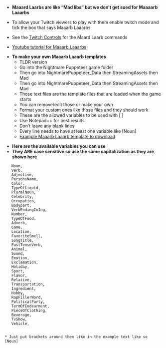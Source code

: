 * **Maaard Laarbs are like “Mad libs” but we don’t get sued for Maaaarb Laaarbs**
* To allow your Twitch viewers to play with them enable twitch mode and tick the box that says Maaarb Laaarbs
* See the [Twitch Controls](https://github.com/mdotstrange/NightmarePuppeteerPublic/blob/master/TwitchControls.md) for the Maard Laarb commands


* [Youtube tutorial for Maaarb Laaarbs]()



- **To make your own Maaarb Laaarb templates**
  - TLDR version
  - Go into the Nightmare Puppeteer game folder
  - Then go into NightmarePuppeteer_Data then StreamingAssets then Mad
  - Then go into NightmarePuppeteer_Data then StreamingAssets then Mad
  - Those text files are the template files that are loaded when the game starts
  - You can remove/edit those or make your own 
  - Format your custom ones like those files and they should work
  - These are the allowed variables to be used with [ ]
  - Use Notepad++ for best results
  - Don’t leave any blank lines
  - Every line needs to have at least one variable like [Noun]
  - [Example Maaarb Laaarb template to download](https://github.com/mdotstrange/NightmarePuppeteerPublic/raw/master/Files/BoyzInTheHood.txt) 


* **Here are the available variables you can use**
* **They ARE case sensitive so use the same capitalization as they are shown here**
 ```
    Noun,
    Verb,
    Adjective,
    PersonsName,
    Color,
    TypeOfLiquid,
    PluralNoun,
    Celebrity,
    Occupation,
    Bodypart,
    VerbEndingInIng,
    Number,
    TypeOfFood,
    Adverb,
    Game,
    Location,
    FavoriteSmell,
    SongTitle,
    PastTenseVerb,
    Animal,
    Sound,
    Emotion,
    Exclamation,
    Holiday,
    Sport,
    Flavor,
    Relative,
    Transportation,
    Ingredient,
    Hobby,
    RapFillerWord,
    PoliticalParty,
    TermOfEndearment,
    PieceOfClothing,
    Beverage,
    TvShow,
    Vehicle,
    
    
* Just put brackets around them like in the example text like so [Noun]
